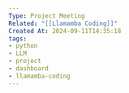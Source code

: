 ```yaml
---
Type: Project Meeting
Related: "[[Llamamba Coding]]"
Created At: 2024-09-11T14:35:18
tags:
- python
- LLM
- project
- dashboard
- llamamba-coding
---
```

